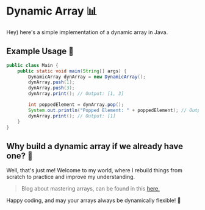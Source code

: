 # Dynamic Array 📊

Hey) here's a simple implementation of a dynamic array in Java.

## Example Usage 🚀
```java
public class Main {
    public static void main(String[] args) {
        DynamicArray dynArray = new DynamicArray();
        dynArray.push(1);
        dynArray.push(3);
        dynArray.print(); // Output: [1, 3]

        int poppedElement = dynArray.pop();
        System.out.println("Popped Element: " + poppedElement); // Output: 3
        dynArray.print(); // Output: [1]
    }
}
```

## Why build a dynamic array if we already have one? 🤔

Well, that's just me! Welcome to my world, where I rebuild things from scratch to practice and improve my understanding.

> Blog about mastering arrays, can be found in this [here.](https://mutasim.top/blog/mastering-arrays)

Happy coding, and may your arrays always be dynamically flexible! 🌟
